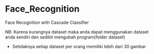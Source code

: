 # Face_Recognition
Face Recognition with Cascade Classifier

NB: Karena kurangnya dataset maka anda dapat menggunakan dataset anda sendiri dan sedikit mengubah program(folder dataset)
* Setidaknya setiap dataset per orang memiliki lebih dari 30 gambar 

